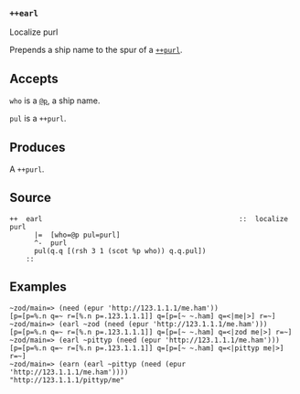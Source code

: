 ### `++earl`

Localize purl

Prepends a ship name to the spur of a [`++purl`]().

Accepts
-------

`who` is a [`@p`](), a ship name.

`pul` is a `++purl`.

Produces
--------

A `++purl`.

Source
------

    ++  earl                                                ::  localize purl
          |=  [who=@p pul=purl]
          ^-  purl
          pul(q.q [(rsh 3 1 (scot %p who)) q.q.pul])
        ::

Examples
--------

    ~zod/main=> (need (epur 'http://123.1.1.1/me.ham'))
    [p=[p=%.n q=~ r=[%.n p=.123.1.1.1]] q=[p=[~ ~.ham] q=<|me|>] r=~]
    ~zod/main=> (earl ~zod (need (epur 'http://123.1.1.1/me.ham')))
    [p=[p=%.n q=~ r=[%.n p=.123.1.1.1]] q=[p=[~ ~.ham] q=<|zod me|>] r=~]
    ~zod/main=> (earl ~pittyp (need (epur 'http://123.1.1.1/me.ham')))
    [p=[p=%.n q=~ r=[%.n p=.123.1.1.1]] q=[p=[~ ~.ham] q=<|pittyp me|>] r=~]
    ~zod/main=> (earn (earl ~pittyp (need (epur 'http://123.1.1.1/me.ham'))))
    "http://123.1.1.1/pittyp/me"


